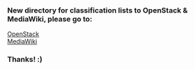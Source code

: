 <html>
<h3>New directory for classification lists to OpenStack & MediaWiki, please go to:</h3>
<body>
	<a href="https://bitbucket.org/bramadams/emse_infra/src/73e9285714417852fea4eb74613c7f8853363e48/openstack/?at=master">OpenStack</a> <br>
	<a href="https://bitbucket.org/bramadams/emse_infra/src/73e9285714417852fea4eb74613c7f8853363e48/lists/?at=master">MediaWiki</a>
	<h3>Thanks! :)</h3>
</body>
</html>
